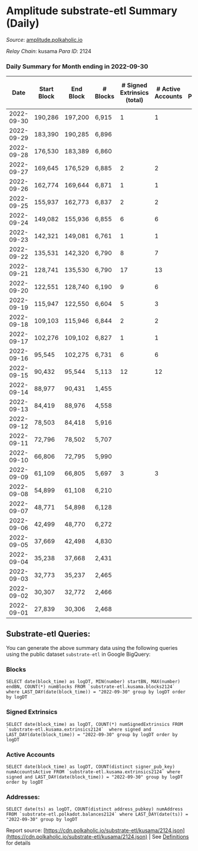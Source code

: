 # Amplitude substrate-etl Summary (Daily)

_Source_: [amplitude.polkaholic.io](https://amplitude.polkaholic.io)

*Relay Chain*: kusama
*Para ID*: 2124



### Daily Summary for Month ending in 2022-09-30


| Date | Start Block | End Block | # Blocks | # Signed Extrinsics (total) | # Active Accounts | # Passive | # New | # Addresses with Balances | # Events | # Transfers | # XCM Transfers In | # XCM Transfers Out |
| ---- | ----------- | --------- | -------- | --------------------------- | ----------------- | --------- | ----- | ------------------------- | -------- | ----------- | ------------------ | ------------------- |
| 2022-09-30 | 190,286 | 197,200 | 6,915  | 1 | 1 |  |  | 673 | 13,871 | 31  |   |   |
| 2022-09-29 | 183,390 | 190,285 | 6,896  |  |  |  |  |  | 13,798 |   |   |   |
| 2022-09-28 | 176,530 | 183,389 | 6,860  |  |  |  |  |  | 13,725 |   |   |   |
| 2022-09-27 | 169,645 | 176,529 | 6,885  | 2 | 2 |  |  |  | 13,825 | 37  |   |   |
| 2022-09-26 | 162,774 | 169,644 | 6,871  | 1 | 1 |  |  |  | 13,789 | 31  |   |   |
| 2022-09-25 | 155,937 | 162,773 | 6,837  | 2 | 2 |  |  |  | 13,752 | 62  |   |   |
| 2022-09-24 | 149,082 | 155,936 | 6,855  | 6 | 6 |  |  |  | 13,925 | 186  |   |   |
| 2022-09-23 | 142,321 | 149,081 | 6,761  | 1 | 1 |  |  |  | 13,563 | 31  |   |   |
| 2022-09-22 | 135,531 | 142,320 | 6,790  | 8 | 7 |  |  |  | 13,829 | 211  |   |   |
| 2022-09-21 | 128,741 | 135,530 | 6,790  | 17 | 13 |  |  |  | 14,096 | 440  |   |   |
| 2022-09-20 | 122,551 | 128,740 | 6,190  | 9 | 6 |  |  |  | 12,554 | 125  |   |   |
| 2022-09-19 | 115,947 | 122,550 | 6,604  | 5 | 3 |  |  |  | 13,395 | 114  |   |   |
| 2022-09-18 | 109,103 | 115,946 | 6,844  | 2 | 2 |  |  |  | 13,764 | 62  |   |   |
| 2022-09-17 | 102,276 | 109,102 | 6,827  | 1 | 1 |  |  |  | 13,694 | 31  |   |   |
| 2022-09-16 | 95,545 | 102,275 | 6,731  | 6 | 6 |  |  |  | 13,681 | 189  |   |   |
| 2022-09-15 | 90,432 | 95,544 | 5,113  | 12 | 12 |  |  |  | 15,190 | 1,658  |   |   |
| 2022-09-14 | 88,977 | 90,431 | 1,455  |  |  |  |  |  | 2,911 |   |   |   |
| 2022-09-13 | 84,419 | 88,976 | 4,558  |  |  |  |  |  | 9,120 |   |   |   |
| 2022-09-12 | 78,503 | 84,418 | 5,916  |  |  |  |  |  | 11,837 |   |   |   |
| 2022-09-11 | 72,796 | 78,502 | 5,707  |  |  |  |  |  | 11,419 |   |   |   |
| 2022-09-10 | 66,806 | 72,795 | 5,990  |  |  |  |  |  | 11,985 |   |   |   |
| 2022-09-09 | 61,109 | 66,805 | 5,697  | 3 | 3 |  |  |  | 11,465 | 40  |   |   |
| 2022-09-08 | 54,899 | 61,108 | 6,210  |  |  |  |  |  | 12,425 |   |   |   |
| 2022-09-07 | 48,771 | 54,898 | 6,128  |  |  |  |  |  | 12,261 |   |   |   |
| 2022-09-06 | 42,499 | 48,770 | 6,272  |  |  |  |  |  | 12,549 |   |   |   |
| 2022-09-05 | 37,669 | 42,498 | 4,830  |  |  |  |  |  | 9,664 |   |   |   |
| 2022-09-04 | 35,238 | 37,668 | 2,431  |  |  |  |  |  | 4,864 |   |   |   |
| 2022-09-03 | 32,773 | 35,237 | 2,465  |  |  |  |  |  | 4,932 |   |   |   |
| 2022-09-02 | 30,307 | 32,772 | 2,466  |  |  |  |  |  | 4,934 |   |   |   |
| 2022-09-01 | 27,839 | 30,306 | 2,468  |  |  |  |  |  | 4,938 |   |   |   |

## Substrate-etl Queries:
You can generate the above summary data using the following queries using the public dataset `substrate-etl` in Google BigQuery:


### Blocks
```
SELECT date(block_time) as logDT, MIN(number) startBN, MAX(number) endBN, COUNT(*) numBlocks FROM `substrate-etl.kusama.blocks2124`  where LAST_DAY(date(block_time)) = "2022-09-30" group by logDT order by logDT
```


### Signed Extrinsics
```
SELECT date(block_time) as logDT, COUNT(*) numSignedExtrinsics FROM `substrate-etl.kusama.extrinsics2124`  where signed and LAST_DAY(date(block_time)) = "2022-09-30" group by logDT order by logDT
```


### Active Accounts
```
SELECT date(block_time) as logDT, COUNT(distinct signer_pub_key) numAccountsActive FROM `substrate-etl.kusama.extrinsics2124` where signed and LAST_DAY(date(block_time)) = "2022-09-30" group by logDT order by logDT
```


### Addresses:
```
SELECT date(ts) as logDT, COUNT(distinct address_pubkey) numAddress FROM `substrate-etl.polkadot.balances2124` where LAST_DAY(date(ts)) = "2022-09-30" group by logDT
```



Report source: [https://cdn.polkaholic.io/substrate-etl/kusama/2124.json](https://cdn.polkaholic.io/substrate-etl/kusama/2124.json) | See [Definitions](/DEFINITIONS.md) for details
